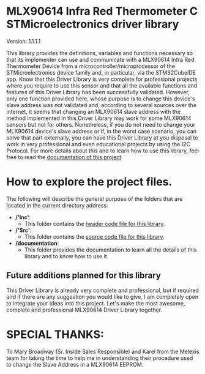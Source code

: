 # MLX90614 Infra Red Thermometer C STMicroelectronics driver library

Version: 1.1.1.1

This library provides the definitions, variables and functions necessary so that its implementer can use and communicate
with a MLX90614 Infra Red Thermometer Device from a microcontroller/microprocessor of the STMicroelectronics device
family and, in particular, via the STM32CubeIDE app. Know that this Driver Library is very complete for professional
projects where you require to use this sensor and that all the available functions and features of this Driver Library
has been successfully validated. However, only one function provided here, whose purpose is to change this device's
slave address was not validated and, according to several sources over the internet, it seems that changing an MLX90614
slave address with the method implemented in this Driver Library may work for some MLX90614 sensors but not for others.
Nonetheless, if you do not need to change your MLX90614 device's slave address or if, in the worst case scenario, you
can solve that part externally, you can have this Driver Library at you disposal to work in very professional and even
educational projects by using the I2C Protocol. For more details about this and to learn how to use this library, feel
free to read the
<a href=https://github.com/Mortrack/MLX90614_STM_driver/tree/main/documentation>documentation of this project</a>.

# How to explore the project files.
The following will describe the general purpose of the folders that are located in the current directory address:

- **/'Inc'**:
    - This folder contains the <a href=https://github.com/Mortrack/MLX90614_STM_driver/blob/main/Inc/mlx90614_ir_thermometer_driver.h>header code file for this library</a>.
- **/'Src'**:
    - This folder contains the <a href=https://github.com/Mortrack/MLX90614_STM_driver/blob/main/Src/mlx90614_ir_thermometer_driver.c>source code file for this library</a>.
- **/documentation**:
    - This folder provides the documentation to learn all the details of this library and to know how to use it.

## Future additions planned for this library

This Driver Library is already very complete and professional, but if required and if there are any suggestion you would
like to give, I am completely open to integrate your ideas into this project. Let's make the most awesome, complete and
professional MLX90614 Driver Library together.


# SPECIAL THANKS:

To Mary Broadway (Sr. Inside Sales Responsible) and Karel from the Melexis team for taking the time to help me in understanding their procedure used to change the Slave Address in a MLX90614 EEPROM.
